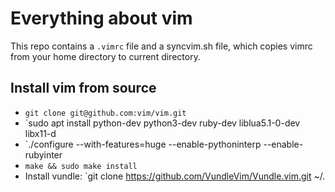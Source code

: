 # Everything about vim
This repo contains a `.vimrc` file and a syncvim.sh file, 
which copies vimrc from your home directory to current directory.
## Install vim from source
- `git clone git@github.com:vim/vim.git` 
- `sudo apt install python-dev python3-dev ruby-dev liblua5.1-0-dev libx11-d
- `./configure --with-features=huge --enable-pythoninterp --enable-rubyinter
- `make && sudo make install`
- Install vundle: `git clone https://github.com/VundleVim/Vundle.vim.git ~/.


